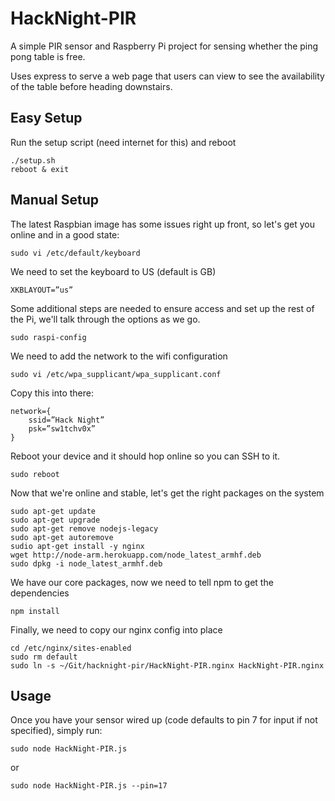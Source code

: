 HackNight-PIR
==========

A simple PIR sensor and Raspberry Pi project for sensing whether the ping pong
table is free.

Uses express to serve a web page that users can view to see the availability of
the table before heading downstairs.

## Easy Setup
Run the setup script (need internet for this) and reboot
```
./setup.sh
reboot & exit
```

## Manual Setup
The latest Raspbian image has some issues right up front, so let's get you online
and in a good state:
```
sudo vi /etc/default/keyboard
```
We need to set the keyboard to US (default is GB)
```
XKBLAYOUT=”us”
```
Some additional steps are needed to ensure access and set up the rest of the Pi,
we'll talk through the options as we go.
```
sudo raspi-config
```
We need to add the network to the wifi configuration
```
sudo vi /etc/wpa_supplicant/wpa_supplicant.conf
```
Copy this into there:
```
network={
	ssid=”Hack Night”
	psk=”sw1tchv0x”
}
```
Reboot your device and it should hop online so you can SSH to it.
```
sudo reboot
```

Now that we're online and stable, let's get the right packages on the system
```
sudo apt-get update
sudo apt-get upgrade
sudo apt-get remove nodejs-legacy
sudo apt-get autoremove
sudio apt-get install -y nginx
wget http://node-arm.herokuapp.com/node_latest_armhf.deb
sudo dpkg -i node_latest_armhf.deb
```
We have our core packages, now we need to tell npm to get the dependencies
```
npm install
```
Finally, we need to copy our nginx config into place
```
cd /etc/nginx/sites-enabled
sudo rm default
sudo ln -s ~/Git/hacknight-pir/HackNight-PIR.nginx HackNight-PIR.nginx
```

## Usage
Once you have your sensor wired up (code defaults to pin 7 for input if not specified), simply run:
```
sudo node HackNight-PIR.js
```
or
```
sudo node HackNight-PIR.js --pin=17
```

